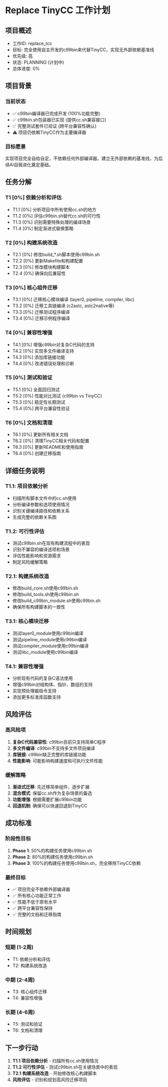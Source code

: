# Replace TinyCC 工作计划

## 项目概述
- 工作ID: replace_tcc
- 目标: 完全使用自主开发的c99bin来代替TinyCC，实现无外部依赖基准线
- 优先级: 高
- 状态: PLANNING (计划中)
- 总体进度: 0%

## 项目背景

### 当前状态
- ✅ c99bin编译器已完成开发 (100%功能完整)
- ✅ c99bin.sh包装器已实现 (提供cc.sh兼容接口)
- ✅ 完整测试套件已验证 (跨平台兼容性确认)
- ⚠️ 项目仍依赖TinyCC作为主要编译器

### 目标愿景
实现项目完全自给自足，不依赖任何外部编译器，建立无外部依赖的基准线，为后续AI自我进化奠定基础。

## 任务分解

### T1 [0%] 依赖分析和评估
- T1.1 [0%] 分析项目中所有使用cc.sh的地方
- T1.2 [0%] 评估c99bin.sh替代cc.sh的可行性
- T1.3 [0%] 识别需要特殊处理的编译场景
- T1.4 [0%] 制定渐进式替换策略

### T2 [0%] 构建系统改造
- T2.1 [0%] 修改build_*.sh脚本使用c99bin.sh
- T2.2 [0%] 更新Makefile和构建配置
- T2.3 [0%] 修改模块构建脚本
- T2.4 [0%] 确保向后兼容性

### T3 [0%] 核心组件迁移
- T3.1 [0%] 迁移核心模块编译 (layer0, pipeline, compiler, libc)
- T3.2 [0%] 迁移工具链编译 (c2astc, astc2native等)
- T3.3 [0%] 迁移测试程序编译
- T3.4 [0%] 迁移示例程序编译

### T4 [0%] 兼容性增强
- T4.1 [0%] 增强c99bin对复杂C代码的支持
- T4.2 [0%] 实现多文件编译支持
- T4.3 [0%] 添加库链接功能
- T4.4 [0%] 改进错误处理和诊断

### T5 [0%] 测试和验证
- T5.1 [0%] 全面回归测试
- T5.2 [0%] 性能对比测试 (c99bin vs TinyCC)
- T5.3 [0%] 稳定性长期测试
- T5.4 [0%] 跨平台兼容性验证

### T6 [0%] 文档和清理
- T6.1 [0%] 更新所有相关文档
- T6.2 [0%] 清理TinyCC相关代码和配置
- T6.3 [0%] 更新README和使用指南
- T6.4 [0%] 创建迁移指南

## 详细任务说明

### T1.1: 项目依赖分析
- 扫描所有脚本文件中的cc.sh使用
- 分析编译参数和选项使用情况
- 识别关键编译路径和依赖关系
- 生成完整的依赖关系图

### T1.2: 可行性评估
- 测试c99bin.sh在现有构建流程中的表现
- 识别不兼容的编译选项和场景
- 评估性能影响和资源需求
- 制定风险缓解策略

### T2.1: 构建系统改造
- 修改build_core.sh使用c99bin.sh
- 修改build_tools.sh使用c99bin.sh
- 修改build_c99bin_module.sh使用c99bin.sh
- 确保所有构建脚本的一致性

### T3.1: 核心模块迁移
- 测试layer0_module使用c99bin编译
- 测试pipeline_module使用c99bin编译
- 测试compiler_module使用c99bin编译
- 测试libc_module使用c99bin编译

### T4.1: 兼容性增强
- 分析现有代码的复杂C语法使用
- 增强c99bin对结构体、指针、数组的支持
- 实现预处理器指令支持
- 添加更多标准库函数支持

## 风险评估

### 高风险项
1. **复杂C代码兼容性**: c99bin目前只支持简单C程序
2. **多文件编译**: c99bin不支持多文件项目编译
3. **库链接**: c99bin缺乏完整的库链接功能
4. **性能影响**: 可能影响构建速度和可执行文件性能

### 缓解策略
1. **渐进式迁移**: 先迁移简单组件，逐步扩展
2. **混合模式**: 保留cc.sh作为复杂场景的备选
3. **功能增强**: 根据需要扩展c99bin功能
4. **回退机制**: 确保可以快速回退到TinyCC

## 成功标准

### 阶段性目标
1. **Phase 1**: 50%的构建任务使用c99bin.sh
2. **Phase 2**: 80%的构建任务使用c99bin.sh
3. **Phase 3**: 100%的构建任务使用c99bin.sh，完全移除TinyCC依赖

### 最终目标
- ✅ 项目完全不依赖外部编译器
- ✅ 所有核心功能正常工作
- ✅ 性能不低于原有水平
- ✅ 跨平台兼容性保持
- ✅ 完整的文档和迁移指南

## 时间规划

### 短期 (1-2周)
- T1: 依赖分析和评估
- T2: 构建系统改造

### 中期 (2-4周)
- T3: 核心组件迁移
- T4: 兼容性增强

### 长期 (4-6周)
- T5: 测试和验证
- T6: 文档和清理

## 下一步行动

1. **T1.1 项目依赖分析** - 扫描所有cc.sh使用情况
2. **T1.2 可行性评估** - 测试c99bin.sh在关键场景中的表现
3. **T2.1 构建系统改造** - 开始修改核心构建脚本
4. **风险评估** - 识别和规划高风险迁移项目
